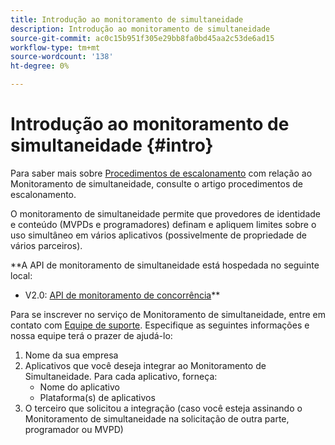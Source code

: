 ```yaml
---
title: Introdução ao monitoramento de simultaneidade
description: Introdução ao monitoramento de simultaneidade
source-git-commit: ac0c15b951f305e29bb8fa0bd45aa2c53de6ad15
workflow-type: tm+mt
source-wordcount: '138'
ht-degree: 0%

---
```



# Introdução ao monitoramento de simultaneidade {#intro}

Para saber mais sobre [Procedimentos de escalonamento](/help/concurrency-monitoring/cm-escalation-procedures.md) com relação ao Monitoramento de simultaneidade, consulte o artigo procedimentos de escalonamento.

O monitoramento de simultaneidade permite que provedores de identidade e conteúdo (MVPDs e programadores) definam e apliquem limites sobre o uso simultâneo em vários aplicativos (possivelmente de propriedade de vários parceiros).

**A API de monitoramento de simultaneidade está hospedada no seguinte local:

* V2.0: [API de monitoramento de concorrência](http://docs.adobeptime.io/cm-api-v2/)**

Para se inscrever no serviço de Monitoramento de simultaneidade, entre em contato com [Equipe de suporte](mailto:tve-support@adobe.com). Especifique as seguintes informações e nossa equipe terá o prazer de ajudá-lo:

1. Nome da sua empresa
1. Aplicativos que você deseja integrar ao Monitoramento de Simultaneidade. Para cada aplicativo, forneça:
   * Nome do aplicativo
   * Plataforma(s) de aplicativos
1. O terceiro que solicitou a integração (caso você esteja assinando o Monitoramento de simultaneidade na solicitação de outra parte, programador ou MVPD)
